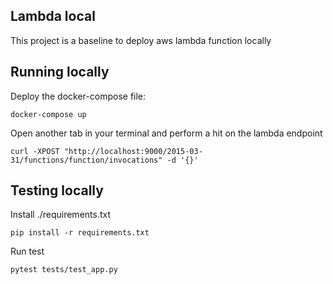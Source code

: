## Lambda local

This project is a baseline to deploy aws lambda function locally

## Running locally

Deploy the docker-compose file:

```
docker-compose up
```

Open another tab in your terminal and perform a hit on the lambda endpoint

```
curl -XPOST "http://localhost:9000/2015-03-31/functions/function/invocations" -d '{}'
```

## Testing locally

Install ./requirements.txt

```
pip install -r requirements.txt
```

Run test

```
pytest tests/test_app.py
```